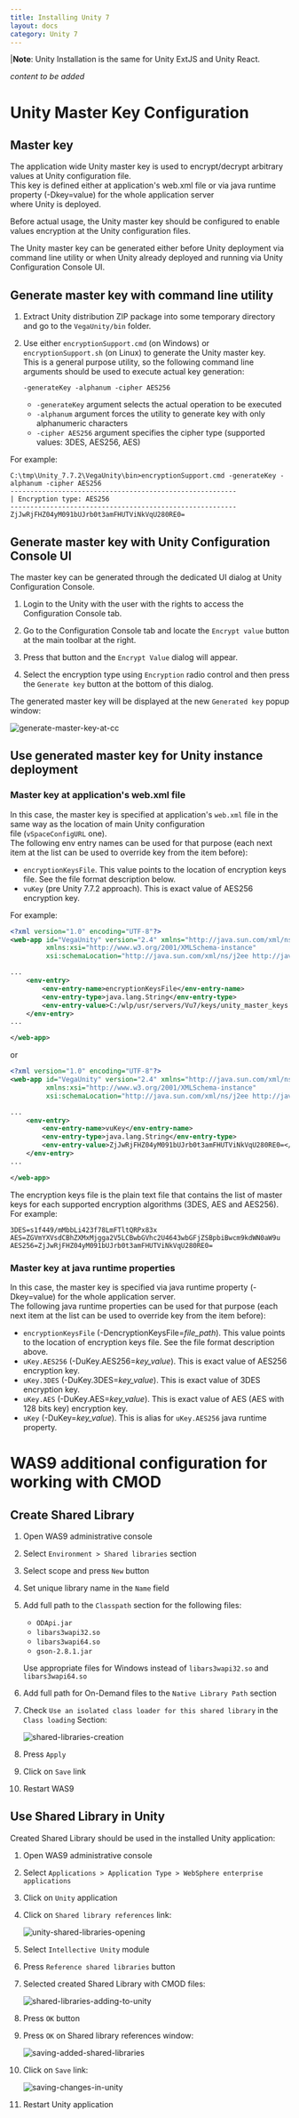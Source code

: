 ```yaml
---
title: Installing Unity 7
layout: docs
category: Unity 7
---
```

|**Note**: Unity Installation is the same for Unity ExtJS and Unity React.

*content to be added*

# Unity Master Key Configuration

## Master key

The application wide Unity master key is used to encrypt/decrypt arbitrary values at Unity configuration file.  
This key is defined either at application's web.xml file or via java runtime property (-Dkey=value) for the whole application server  
where Unity is deployed.

Before actual usage, the Unity master key should be configured to enable values encryption at the Unity configuration files.

The Unity master key can be generated either before Unity deployment via command line utility or when Unity already deployed and running via 
Unity Configuration Console UI.

## Generate master key with command line utility

1. Extract Unity distribution ZIP package into some temporary directory and go to the `VegaUnity/bin` folder.  

2. Use either `encryptionSupport.cmd` (on Windows) or `encryptionSupport.sh` (on Linux) to generate the Unity master key.  
    This is a general purpose utility, so the following command line arguments should be used to execute actual key generation:

    ```
    -generateKey -alphanum -cipher AES256
    ```
 
    - `-generateKey` argument selects the actual operation to be executed
    - `-alphanum` argument forces the utility to generate key with only alphanumeric characters
    - `-cipher AES256` argument specifies the cipher type (supported values: 3DES, AES256, AES)

For example:  
```
C:\tmp\Unity_7.7.2\VegaUnity\bin>encryptionSupport.cmd -generateKey -alphanum -cipher AES256
---------------------------------------------------------
| Encryption type: AES256
---------------------------------------------------------
ZjJwRjFHZ04yM091bUJrb0t3amFHUTViNkVqU280RE0=
```

## Generate master key with Unity Configuration Console UI

The master key can be generated through the dedicated UI dialog at Unity Configuration Console. 
 
1. Login to the Unity with the user with the rights to access the Configuration Console tab.  

2. Go to the Configuration Console tab and locate the `Encrypt value` button at the main toolbar at the right.  

3. Press that button and the `Encrypt Value` dialog will appear.  

4. Select the encryption type using `Encryption` radio control and then press the `Generate key` button at the bottom of this dialog.  

The generated master key will be displayed at the new `Generated key` popup window:

![generate-master-key-at-cc](installing-unity-7/images/generate-master-key-at-cc.png) 


## Use generated master key for Unity instance deployment

### Master key at application's web.xml file

In this case, the master key is specified at application's `web.xml` file in the same way as the location of main Unity configuration  
file (`vSpaceConfigURL` one).  
The following env entry names can be used for that purpose (each next item at the list can be used to override key from the item before):  

- `encryptionKeysFile`. This value points to the location of encryption keys file. See the file format description below.
- `vuKey` (pre Unity 7.7.2 approach). This is exact value of AES256 encryption key.

For example:
```xml
<?xml version="1.0" encoding="UTF-8"?>
<web-app id="VegaUnity" version="2.4" xmlns="http://java.sun.com/xml/ns/j2ee"
         xmlns:xsi="http://www.w3.org/2001/XMLSchema-instance"
         xsi:schemaLocation="http://java.sun.com/xml/ns/j2ee http://java.sun.com/xml/ns/j2ee/web-app_2_4.xsd">

...
    <env-entry>
        <env-entry-name>encryptionKeysFile</env-entry-name>
        <env-entry-type>java.lang.String</env-entry-type>
        <env-entry-value>C:/wlp/usr/servers/Vu7/keys/unity_master_keys.txt</env-entry-value>
    </env-entry>
...

</web-app>
```

or

```xml
<?xml version="1.0" encoding="UTF-8"?>
<web-app id="VegaUnity" version="2.4" xmlns="http://java.sun.com/xml/ns/j2ee"
         xmlns:xsi="http://www.w3.org/2001/XMLSchema-instance"
         xsi:schemaLocation="http://java.sun.com/xml/ns/j2ee http://java.sun.com/xml/ns/j2ee/web-app_2_4.xsd">

...
    <env-entry>
        <env-entry-name>vuKey</env-entry-name>
        <env-entry-type>java.lang.String</env-entry-type>
        <env-entry-value>ZjJwRjFHZ04yM091bUJrb0t3amFHUTViNkVqU280RE0=</env-entry-value>
    </env-entry>
...

</web-app>
```

The encryption keys file is the plain text file that contains the list of master keys for each supported encryption algorithms (3DES, AES and AES256).  
For example:

```text
3DES=s1f449/mMbbLi423f78LmFTltQRPx83x
AES=ZGVmYXVsdCBhZXMxMjgga2V5LCBwbGVhc2U4643wbGFjZSBpbiBwcm9kdWN0aW9u
AES256=ZjJwRjFHZ04yM091bUJrb0t3amFHUTViNkVqU280RE0=
```

### Master key at java runtime properties

In this case, the master key is specified via java runtime property (-Dkey=value) for the whole application server.  
The following java runtime properties can be used for that purpose (each next item at the list can be used to override key from the item before):  

* `encryptionKeysFile` (-DencryptionKeysFile=_file_path_). This value points to the location of encryption keys file. See the file format description above.
* `uKey.AES256` (-DuKey.AES256=_key_value_). This is exact value of AES256 encryption key.
* `uKey.3DES` (-DuKey.3DES=_key_value_). This is exact value of 3DES encryption key.
* `uKey.AES` (-DuKey.AES=_key_value_). This is exact value of AES (AES with 128 bits key) encryption key.
* `uKey` (-DuKey=_key_value_). This is alias for `uKey.AES256` java runtime property.

# WAS9 additional configuration for working with CMOD

## Create Shared Library

1. Open WAS9 administrative console

2. Select `Environment > Shared libraries` section


3. Select scope and press `New` button

4. Set unique library name in the `Name` field

5. Add full path to the `Classpath` section for the following files:
   - `ODApi.jar`
   - `libars3wapi32.so`
   - `libars3wapi64.so`
   - `gson-2.8.1.jar`
   
   Use appropriate files for Windows instead of `libars3wapi32.so` and `libars3wapi64.so`

6. Add full path for On-Demand files to the `Native Library Path` section

7. Check `Use an isolated class loader for this shared library` in the `Class loading` Section:

    ![shared-libraries-creation](installing-unity-7/images/shared-libraries-creation.png)
     

8. Press `Apply`

9. Click on `Save` link

10. Restart WAS9

## Use Shared Library in Unity

Created Shared Library should be used in the installed Unity application:

1. Open WAS9 administrative console

2. Select `Applications > Application Type > WebSphere enterprise applications`

3. Click on `Unity` application

4. Click on `Shared library references` link:

    ![unity-shared-libraries-opening](installing-unity-7/images/unity-shared-libraries-opening.png)
     
5. Select `Intellective Unity` module

6. Press `Reference shared libraries` button

7. Selected created Shared Library with CMOD files:

    ![shared-libraries-adding-to-unity](installing-unity-7/images/shared-libraries-adding-to-unity.png) 

8. Press `OK` button

9. Press `OK` on Shared library references window:

    ![saving-added-shared-libraries](installing-unity-7/images/saving-added-shared-libraries.png)
     
10. Click on `Save` link:

    ![saving-changes-in-unity](installing-unity-7/images/saving-changes-in-unity.png)
     
11. Restart Unity application

